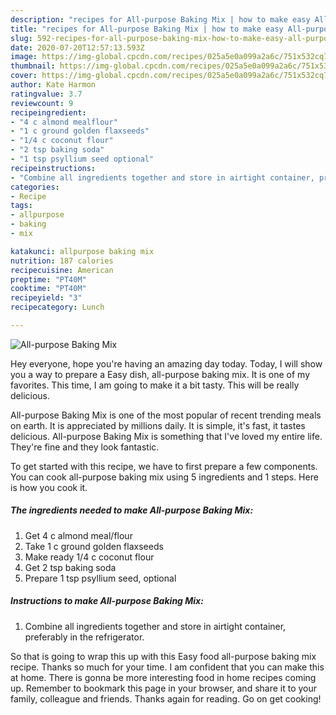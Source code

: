 ```yaml
---
description: "recipes for All-purpose Baking Mix | how to make easy All-purpose Baking Mix"
title: "recipes for All-purpose Baking Mix | how to make easy All-purpose Baking Mix"
slug: 592-recipes-for-all-purpose-baking-mix-how-to-make-easy-all-purpose-baking-mix
date: 2020-07-20T12:57:13.593Z
image: https://img-global.cpcdn.com/recipes/025a5e0a099a2a6c/751x532cq70/all-purpose-baking-mix-recipe-main-photo.jpg
thumbnail: https://img-global.cpcdn.com/recipes/025a5e0a099a2a6c/751x532cq70/all-purpose-baking-mix-recipe-main-photo.jpg
cover: https://img-global.cpcdn.com/recipes/025a5e0a099a2a6c/751x532cq70/all-purpose-baking-mix-recipe-main-photo.jpg
author: Kate Harmon
ratingvalue: 3.7
reviewcount: 9
recipeingredient:
- "4 c almond mealflour"
- "1 c ground golden flaxseeds"
- "1/4 c coconut flour"
- "2 tsp baking soda"
- "1 tsp psyllium seed optional"
recipeinstructions:
- "Combine all ingredients together and store in airtight container, preferably in the refrigerator."
categories:
- Recipe
tags:
- allpurpose
- baking
- mix

katakunci: allpurpose baking mix 
nutrition: 187 calories
recipecuisine: American
preptime: "PT40M"
cooktime: "PT40M"
recipeyield: "3"
recipecategory: Lunch

---
```



![All-purpose Baking Mix](https://img-global.cpcdn.com/recipes/025a5e0a099a2a6c/751x532cq70/all-purpose-baking-mix-recipe-main-photo.jpg)

Hey everyone, hope you're having an amazing day today. Today, I will show you a way to prepare a Easy dish, all-purpose baking mix. It is one of my favorites. This time, I am going to make it a bit tasty. This will be really delicious.

All-purpose Baking Mix is one of the most popular of recent trending meals on earth. It is appreciated by millions daily. It is simple, it's fast, it tastes delicious. All-purpose Baking Mix is something that I've loved my entire life. They're fine and they look fantastic.




To get started with this recipe, we have to first prepare a few components. You can cook all-purpose baking mix using 5 ingredients and 1 steps. Here is how you cook it.

<!--inarticleads1-->

##### The ingredients needed to make All-purpose Baking Mix:

1. Get 4 c almond meal/flour
1. Take 1 c ground golden flaxseeds
1. Make ready 1/4 c coconut flour
1. Get 2 tsp baking soda
1. Prepare 1 tsp psyllium seed, optional




<!--inarticleads2-->

##### Instructions to make All-purpose Baking Mix:

1. Combine all ingredients together and store in airtight container, preferably in the refrigerator.




So that is going to wrap this up with this Easy food all-purpose baking mix recipe. Thanks so much for your time. I am confident that you can make this at home. There is gonna be more interesting food in home recipes coming up. Remember to bookmark this page in your browser, and share it to your family, colleague and friends. Thanks again for reading. Go on get cooking!
